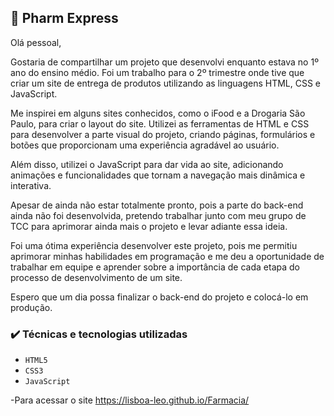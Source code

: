 ## :pill: Pharm Express

Olá pessoal,

Gostaria de compartilhar um projeto que desenvolvi enquanto estava no 1º ano do ensino médio. Foi um trabalho para o 2º trimestre onde tive que criar um site de entrega de produtos utilizando as linguagens HTML, CSS e JavaScript.

Me inspirei em alguns sites conhecidos, como o iFood e a Drogaria São Paulo, para criar o layout do site. Utilizei as ferramentas de HTML e CSS para desenvolver a parte visual do projeto, criando páginas, formulários e botões que proporcionam uma experiência agradável ao usuário.

Além disso, utilizei o JavaScript para dar vida ao site, adicionando animações e funcionalidades que tornam a navegação mais dinâmica e interativa.

Apesar de ainda não estar totalmente pronto, pois a parte do back-end ainda não foi desenvolvida, pretendo trabalhar junto com meu grupo de TCC para aprimorar ainda mais o projeto e levar adiante essa ideia.

Foi uma ótima experiência desenvolver este projeto, pois me permitiu aprimorar minhas habilidades em programação e me deu a oportunidade de trabalhar em equipe e aprender sobre a importância de cada etapa do processo de desenvolvimento de um site.

Espero que um dia possa finalizar o back-end do projeto e colocá-lo em produção.

### ✔️ Técnicas e tecnologias utilizadas

- ``HTML5``
- ``CSS3``
- ``JavaScript``

-Para acessar o site 
https://lisboa-leo.github.io/Farmacia/
